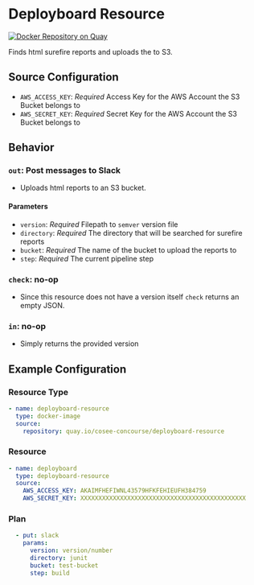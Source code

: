 # Deployboard Resource
 
[![Docker Repository on Quay](https://quay.io/repository/cosee-concourse/deployboard-resource/status "Docker Repository on Quay")](https://quay.io/repository/cosee-concourse/deployboard-resource)

Finds html surefire reports and uploads the to S3.

## Source Configuration

* `AWS_ACCESS_KEY`: *Required* Access Key for the AWS Account the S3 Bucket belongs to
* `AWS_SECRET_KEY`: *Required* Secret Key for the AWS Account the S3 Bucket belongs to

## Behavior

### `out`: Post messages to Slack

* Uploads html reports to an S3 bucket.
  
#### Parameters
 
* `version`: *Required* Filepath to `semver` version file
* `directory`: *Required* The directory that will be searched for surefire reports
* `bucket`: *Required* The name of the bucket to upload the reports to
* `step`: *Required* The current pipeline step

  
### `check`: no-op

* Since this resource does not have a version itself `check` returns an empty JSON.

### `in`: no-op

* Simply returns the provided version

## Example Configuration

### Resource Type
``` yaml
- name: deployboard-resource
  type: docker-image
  source:
    repository: quay.io/cosee-concourse/deployboard-resource
```
### Resource

``` yaml
- name: deployboard
  type: deployboard-resource
  source: 
    AWS_ACCESS_KEY: AKAIMFHEFIWNL43579HFKFEHIEUFH384759
    AWS_SECRET_KEY: XXXXXXXXXXXXXXXXXXXXXXXXXXXXXXXXXXXXXXXXXXXXXX
```

### Plan

``` yaml
  - put: slack
    params: 
      version: version/number
      directory: junit
      bucket: test-bucket
      step: build
```